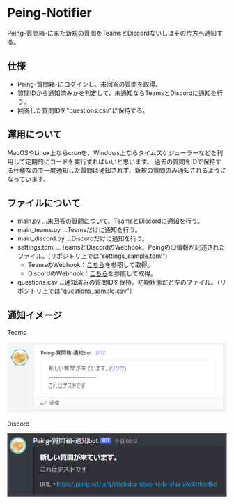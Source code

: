 # Peing-Notifier
Peing-質問箱-に来た新規の質問をTeamsとDiscordないしはその片方へ通知する。

## 仕様
- Peing-質問箱-にログインし、未回答の質問を取得。
- 質問IDから通知済みかを判定して、未通知ならTeamsとDiscordに通知を行う。
- 回答した質問IDを"questions.csv"に保持する。

## 運用について
MacOSやLinux上ならcronを、Windows上ならタイムスケジューラーなどを利用して定期的にコードを実行すればいいと思います。
過去の質問をIDで保持する仕様なので一度通知した質問は通知されず、新規の質問のみ通知されるようになっています。

## ファイルについて
- main.py ...未回答の質問について、TeamsとDiscordに通知を行う。
- main_teams.py ...Teamsだけに通知を行う。
- main_discord.py ...Discordだけに通知を行う。
- settings.toml ...TeamsとDiscordのWebhook、PeingのID情報が記述されたファイル。(リポジトリ上では"settings_sample.toml")
  - TeamsのWebhook：[こちら](https://learn.microsoft.com/ja-jp/microsoftteams/platform/webhooks-and-connectors/how-to/add-incoming-webhook?tabs=dotnet)を参照して取得。
  - DiscordのWebhook：[こちら](https://support.discord.com/hc/en-us/articles/228383668-Intro-to-Webhooks)を参照して取得。
- questions.csv ...通知済みの質問IDを保持。初期状態だと空のファイル。（リポジトリ上では"questions_sample.csv"）

## 通知イメージ
Teams

![test_image1](teams_sample.png)

Discord

![test_image2](discord_sample.png)

